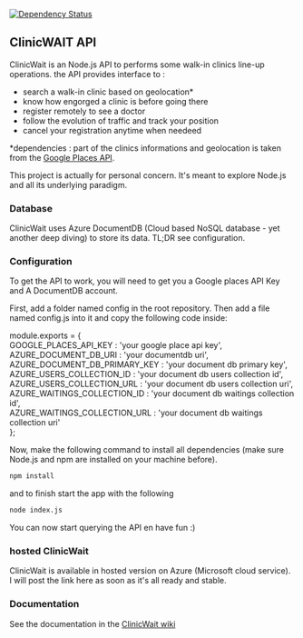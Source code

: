[![Dependency Status](https://david-dm.org/ericnsh/clinicWaitAPI.svg)](https://david-dm.org/ericnsh/clinicWaitAPI)

## ClinicWAIT API

ClinicWait is an Node.js API to performs some walk-in clinics line-up operations. the API provides interface to :   

* search a walk-in clinic based on geolocation*   
* know how engorged a clinic is before going there   
* register remotely to see a doctor   
* follow the evolution of traffic and track your position   
* cancel your registration anytime when needeed   

*dependencies : part of the clinics informations and geolocation is taken from the [Google Places API](https://developers.google.com/places/).

This project is actually for personal concern. It's meant to explore Node.js and all its underlying paradigm.

### Database
ClinicWait uses Azure DocumentDB (Cloud based NoSQL database - yet another deep diving) to store its data. TL;DR see configuration.

### Configuration
To get the API to work, you will need to get you a Google places API Key and A DocumentDB account.

First, add a folder named config in the root repository. Then add a file named config.js into it and copy the following code inside:

module.exports = {   
    GOOGLE_PLACES_API_KEY : 'your google place api key',   
    AZURE_DOCUMENT_DB_URI : 'your documentdb uri',   
    AZURE_DOCUMENT_DB_PRIMARY_KEY : 'your document db primary key',   
    AZURE_USERS_COLLECTION_ID : 'your document db users collection id',   
    AZURE_USERS_COLLECTION_URL : 'your document db users collection uri',     
    AZURE_WAITINGS_COLLECTION_ID : 'your document db waitings collection id',     
    AZURE_WAITINGS_COLLECTION_URL : 'your document db waitings collection uri'     
};

Now, make the following command to install all dependencies (make sure Node.js and npm are installed on your machine before).

```bat
npm install
```

and to finish start the app with the following

```bat
node index.js
```

You can now start querying the API en have fun :)

### hosted ClinicWait 

ClinicWait is available in hosted version on Azure (Microsoft cloud service).   
I will post the link here as soon as it's all ready and stable.

### Documentation

See the documentation in the [ClinicWait wiki](https://github.com/ericnsh/clinicWaitAPI/wiki)

